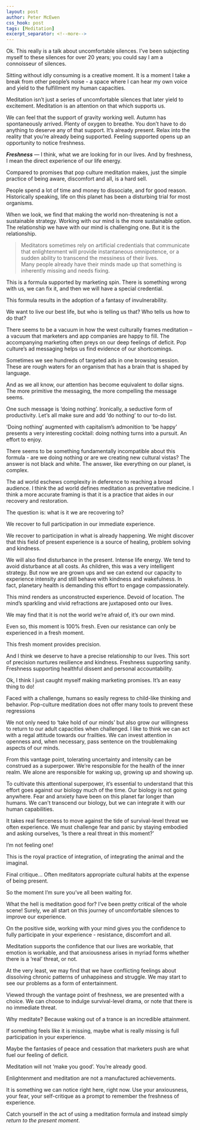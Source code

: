 ```yaml
---
layout: post
author: Peter McEwen
css_hook: post
tags: [Meditation]
excerpt_separator: <!--more-->
---
```


Ok. This really is a talk about uncomfortable silences. I’ve been subjecting myself to these silences for over 20 years; you could say I am a connoisseur of silences.<!--more--> 

Sitting without idly consuming is a creative moment. It is a moment I take a break from other people’s noise - a space where I can hear my own voice and yield to the fulfillment my human capacities.

Meditation isn’t just a series of uncomfortable silences that later yield to excitement. Meditation is an attention on that which supports us.

We can feel that the support of gravity working well. Autumn has spontaneously arrived. Plenty of oxygen to breathe. You don’t have to do anything to deserve any of that support. It’s already present. Relax into the reality that you’re already being supported. Feeling supported opens up an opportunity to notice freshness.

**_Freshness_** — I think, what we are looking for in our lives. And by freshness, I mean the direct experience of our life energy.

Compared to promises that pop culture meditation makes, just the simple practice of being aware, discomfort and all, is a hard sell.

People spend a lot of time and money to dissociate, and for good reason. Historically speaking, life on this planet has been a disturbing trial for most organisms.

When we look, we find that making the world non-threatening is not a sustainable strategy. Working with our mind is the more sustainable option. The relationship we have with our mind is challenging one. But it is the relationship.

>Meditators sometimes rely on artificial credentials that communicate that enlightenment will provide instantaneous omnipotence, or a sudden ability to transcend the messiness of their lives.  
Many people already have their minds made up that something is inherently missing and needs fixing.

This is a formula supported by marketing spin. There is something wrong with us, we can fix it, and then we will have a special credential.

This formula results in the adoption of a fantasy of invulnerability.

We want to live our best life, but who is telling us that? Who tells us how to do that?

There seems to be a vacuum in how the west culturally frames meditation – a vacuum that marketers and app companies are happy to fill. The accompanying marketing often preys on our deep feelings of deficit. Pop culture’s ad messaging helps us find evidence of our shortcomings.

Sometimes we see hundreds of targeted ads in one browsing session. These are rough waters for an organism that has a brain that is shaped by language.

And as we all know, our attention has become equivalent to dollar signs. The more primitive the messaging, the more compelling the message seems.

One such message is ‘doing nothing’.  Ironically, a seductive form of productivity. Let’s all make sure and add ‘do nothing’ to our to-do list.

‘Doing nothing’ augmented with capitalism’s admonition to ‘be happy’ presents a very interesting cocktail: doing nothing turns into a pursuit. An effort to enjoy.   

There seems to be something fundamentally incompatible about this formula - are we doing nothing or are we creating new cultural vistas? The answer is not black and white. The answer, like everything on our planet, is complex.


The ad world eschews complexity in deference to reaching a broad audience. I think the ad world defines meditation as preventative medicine. I think a more accurate framing is that it is a practice that aides in our recovery and restoration.

The question is: what is it we are recovering to?

We recover to full participation in our immediate experience.

We recover to participation in what is already happening. We might discover that this field of present experience is a source of healing, problem solving and kindness.

We will also find disturbance in the present. Intense life energy. We tend to avoid disturbance at all costs. As children, this was a very intelligent strategy. But now we are grown ups and we can extend our capacity to experience intensity and still behave with kindness and wakefulness. In fact, planetary health is demanding this effort to engage compassionately.

This mind renders as unconstructed experience. Devoid of location. The mind’s sparkling and vivid refractions are juxtaposed onto our lives.

We may find that it is not the world we’re afraid of, it’s our own mind.

Even so, this moment is 100% fresh. Even our resistance can only be experienced in a fresh moment.

This fresh moment provides precision.

And I think we deserve to have a precise relationship to our lives. This sort of precision nurtures resilience and kindness. Freshness supporting sanity. Freshness supporting healthful dissent and personal accountability.

Ok, I think I just caught myself making marketing promises. It’s an easy thing to do!

Faced with a challenge, humans so easily regress to child-like thinking and behavior. Pop-culture meditation does not offer many tools to prevent these regressions

We not only need to ‘take hold of our minds’ but also grow our willingness to return to our adult capacities when challenged. I like to think we can act with a regal attitude towards our frailties. We can invest attention in openness and, when necessary, pass sentence on the troublemaking aspects of our minds.

From this vantage point, tolerating uncertainty and intensity can be construed as a superpower. We’re responsible for the health of the inner realm. We alone are responsible for waking up, growing up and showing up.

To cultivate this attentional superpower,  it’s essential to understand that this effort goes against our biology much of the time. Our biology is not going anywhere. Fear and anxiety have been on this planet far longer than humans. We can't transcend our biology, but we can integrate it with our human capabilities.

It takes real fierceness to move against the tide of survival-level threat we often experience. We must challenge fear and panic by staying embodied and asking ourselves, ‘Is there a real threat in this moment?’

I’m not feeling one!

This is the royal practice of integration, of integrating the animal and the imaginal.

Final critique… Often meditators appropriate cultural habits at the expense of being present.

So the moment I’m sure you’ve all been waiting for.

What the hell is meditation good for? I’ve been pretty critical of the whole scene! Surely, we all start on this journey of uncomfortable silences to improve our experience.

On the positive side, working with your mind gives you the confidence to fully participate in your experience - resistance, discomfort and all.

Meditation supports the confidence that our lives are workable, that emotion is workable, and that anxiousness arises in myriad forms whether there is a ‘real’ threat, or not.

At the very least, we may find that we have conflicting feelings about dissolving chronic patterns of unhappiness and struggle. We may start to see our problems as a form of entertainment.

Viewed through the vantage point of freshness, we are presented with a choice. We can choose to indulge survival-level drama, or note that there is no immediate threat.

Why meditate? Because waking out of a trance is an incredible attainment.

If something feels like it is missing, maybe what is really missing is full participation in your experience.

Maybe the fantasies of peace and cessation that marketers push are what fuel our feeling of deficit.

Meditation will not ‘make you good’. You’re already good.

Enlightenment and meditation are not a manufactured achievements.

It is something we can notice right here, right now. Use your anxiousness, your fear, your self-critique as a prompt to remember the freshness of experience.

Catch yourself in the act of using a meditation formula and instead simply _return to the present moment_.
